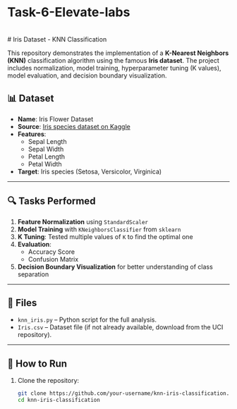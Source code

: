 # Task-6-Elevate-labs
<br>
# Iris Dataset - KNN Classification

This repository demonstrates the implementation of a **K-Nearest Neighbors (KNN)** classification algorithm using the famous **Iris dataset**. The project includes normalization, model training, hyperparameter tuning (K values), model evaluation, and decision boundary visualization.

## 📊 Dataset

- **Name**: Iris Flower Dataset  
- **Source**: [Iris species dataset on Kaggle](https://www.kaggle.com/datasets/uciml/iris)
- **Features**: 
  - Sepal Length
  - Sepal Width
  - Petal Length
  - Petal Width
- **Target**: Iris species (Setosa, Versicolor, Virginica)

---

## 🔍 Tasks Performed

1. **Feature Normalization** using `StandardScaler`
2. **Model Training** with `KNeighborsClassifier` from `sklearn`
3. **K Tuning**: Tested multiple values of `K` to find the optimal one
4. **Evaluation**:
   - Accuracy Score
   - Confusion Matrix
5. **Decision Boundary Visualization** for better understanding of class separation

---

## 📁 Files

- `knn_iris.py` – Python script for the full analysis.
- `Iris.csv` – Dataset file (if not already available, download from the UCI repository).

---

## 🚀 How to Run

1. Clone the repository:
   ```bash
   git clone https://github.com/your-username/knn-iris-classification.git
   cd knn-iris-classification
